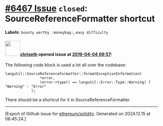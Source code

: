 # [\#6467 Issue](https://github.com/ethereum/solidity/issues/6467) `closed`: SourceReferenceFormatter shortcut
**Labels**: `bounty worthy :moneybag:`, `easy difficulty`


#### <img src="https://avatars.githubusercontent.com/u/9073706?v=4" width="50">[chriseth](https://github.com/chriseth) opened issue at [2019-04-04 09:57](https://github.com/ethereum/solidity/issues/6467):

The following code block is used a lot all over the codebase:
```
langutil::SourceReferenceFormatter::formatExceptionInformation(
				*error,
				(error->type() == langutil::Error::Type::Warning) ? "Warning" : "Error"
			);
```

There should be a shortcut for it in SourceReferenceFormatter.




-------------------------------------------------------------------------------



[Export of Github issue for [ethereum/solidity](https://github.com/ethereum/solidity). Generated on 2024.12.15 at 06:45:24.]
